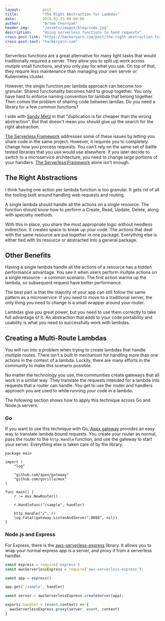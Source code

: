 ```yaml
---
layout:          post
title:           "The Right Abstraction for Lambdas"
date:            2019-02-25 09:00:00
author:          "Artem Chernyak"
header-img:      "/assets/images/blog/code.jpg"
description:     "Using serverless functions to hand requests"
cross-post-link: "https://hackeryarn.com/post/the-right-abstraction-for-lambdas/"
cross-post-text: "hackeryarn.com"
---
```


Serverless functions are a great alternative for many light tasks that would traditionally required a server. They allow you to split up work across mutiple small functions, and you only pay for what you use. On top of that, they require less maintenance than managing your own server or Kubernetes cluster.

However, the single function per lambda approach can become too granular. Shared functionality becomes hard to group together. You only have hard to enforce naming convention for lambda that belong together. Then comes the problem of sharing code between lamdas. Do you need a library for a few common functions?

I side with [Sandy Metz](https://www.sandimetz.com/blog/2016/1/20/the-wrong-abstraction) in that "duplication is far cheaper than the wrong abstraction". But that doesn't mean you should give up the search for the right abstraction.

[The Serverless Framework](https://serverless.com/) addresses some of these issues by letting you share code in the same project. However, it requires you to completely change how you process requests. You can't rely on the same set of battle tested libraries that you use would use elsewhere. If you later decide to switch to a microservice architecture, you need to change large portions of your handlers. [The Serverless Framework](https://serverless.com/) alone isn't enough.

## The Right Abstractions

I think having one action per lambda function is too granular. It gets rid of all the tooling built around handling web requests and routing.

A single lambda should handle all the actions on a single resource. The function should know how to perform a Create, Read, Update, Delete, along with specialty methods.

With this in place, you share the most appropriate logic without needless indirection. It creates space to break up your code. The actions that deal with the same resource are put together in one package. Everything else is either tied with its resource or abstracted into a general package.

## Other Benefits

Having a single lambda handle all the actions of a resource has a hidden performance advantage. You see it when users perform multple actions on a single resource - a common scenario. The first action warms up the lambda, so subsequent request have better performance.

The best part is that the majority of your app can still follow the same pattern as a microservice. If you need to move to a traditional server, the only thing you need to change is a small wrapper around your router.

Lambdas give you great power, but you need to use them correctly to take full advantage of it. An abstraction that adds to your code portability and usability is what you need to successfully work with lambdas.

## Creating a Multi-Route Lambdas

You will run into a problem when trying to create lambdas that handle multiple routes. There isn't a built in mechanism for handling more than one actions in the context of a lambda. Luckily, there are many efforts in the community to make this scenario possible.

No matter the technology you use, the communities create gateways that all work in a similar way. They translate the requests intended for a lambda into requests that a router can handle. You get to use the router and handlers approach you are used to while running your code in a lambda.

The following section shows how to apply this technique across Go and Node.js servers.

### Go

If you want to use this technique with Go, [Apex gateway](https://github.com/apex/gateway) provides an easy way to translate lambda bound requests. You create your router as normal, pass the router to the `http.Handle` function, and use the gateway to start your server. Everything else is taken care of by the library.

```golang
package main

import (
    "log"

    "github.com/apex/gateway"
    "github.com/gorilla/mux"
)

func main() {
    r := mux.NewRouter()

    r.HandleFunc("/sample", handler)

    http.Handle("/", r)
    log.Fatal(gateway.ListenAndServe(":8080", nil))
}
```

### Node.js and Express

For Express, there is the [aws-serverless-express](https://github.com/awslabs/aws-serverless-express) library. It allows you to wrap your normal express app is a server, and proxy it from a serverless handler.

```js
const express = require('express')
const awsServerlessExpress = require('aws-serverless-express');

const app = express()

app.get('/sample', handler)

const server = awsServerlessExpress.createServer(app);

exports.handler = (event,context) => {
  awsServerlessExpress.proxy(server, event, context)
}
```
